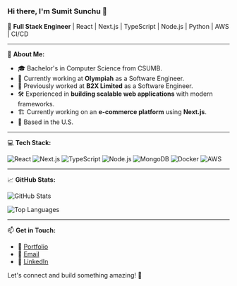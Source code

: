 ### Hi there, I'm Sumit Sunchu 👋

🚀 **Full Stack Engineer** | React | Next.js | TypeScript | Node.js | Python | AWS | CI/CD

---

🌟 **About Me:**
- 🎓 Bachelor's in Computer Science from CSUMB.
- 💼 Currently working at **Olympiah** as a Software Engineer.
- 💼 Previously worked at **B2X Limited** as a Software Engineer.
- 🛠️ Experienced in **building scalable web applications** with modern frameworks.
- 🏗️ Currently working on an **e-commerce platform** using **Next.js**.
- 📍 Based in the U.S.

---

💻 **Tech Stack:**

![React](https://img.shields.io/badge/React-61DAFB?style=for-the-badge&logo=react&logoColor=black)
![Next.js](https://img.shields.io/badge/Next.js-000000?style=for-the-badge&logo=nextdotjs&logoColor=white)
![TypeScript](https://img.shields.io/badge/TypeScript-007ACC?style=for-the-badge&logo=typescript&logoColor=white)
![Node.js](https://img.shields.io/badge/Node.js-339933?style=for-the-badge&logo=nodedotjs&logoColor=white)
![MongoDB](https://img.shields.io/badge/MongoDB-47A248?style=for-the-badge&logo=mongodb&logoColor=white)
![Docker](https://img.shields.io/badge/Docker-2496ED?style=for-the-badge&logo=docker&logoColor=white)
![AWS](https://img.shields.io/badge/AWS-232F3E?style=for-the-badge&logo=amazon-aws&logoColor=white)

---

📈 **GitHub Stats:**

![GitHub Stats](https://github-readme-stats.vercel.app/api?username=ssunchu10&show_icons=true&theme=radical)

![Top Languages](https://github-readme-stats.vercel.app/api/top-langs/?username=ssunchu10&layout=compact&theme=radical)

---

📫 **Get in Touch:**
- 🔗 [Portfolio](https://ssunchu10.github.io/portfolio/)
- 📧 [Email](mailto:sumitsunchu@gmail.com)
- 💼 [LinkedIn](https://linkedin.com/in/your-profile)

Let's connect and build something amazing! 🚀
